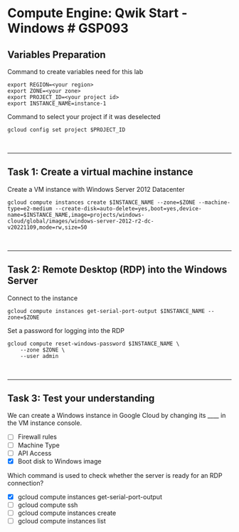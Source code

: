 # **Compute Engine: Qwik Start - Windows # GSP093**

## **Variables Preparation**
Command to create variables need for this lab

    export REGION=<your region>
    export ZONE=<your zone>
    export PROJECT_ID=<your project id>
    export INSTANCE_NAME=instance-1

Command to select your project if it was deselected

    gcloud config set project $PROJECT_ID

<br>

___
## **Task 1: Create a virtual machine instance**

Create a VM instance with Windows Server 2012 Datacenter

    gcloud compute instances create $INSTANCE_NAME --zone=$ZONE --machine-type=e2-medium --create-disk=auto-delete=yes,boot=yes,device-name=$INSTANCE_NAME,image=projects/windows-cloud/global/images/windows-server-2012-r2-dc-v20221109,mode=rw,size=50

<br>

___
## **Task 2: Remote Desktop (RDP) into the Windows Server**

Connect to the instance

    gcloud compute instances get-serial-port-output $INSTANCE_NAME --zone=$ZONE

Set a password for logging into the RDP

    gcloud compute reset-windows-password $INSTANCE_NAME \
        --zone $ZONE \
        --user admin

<br>

___
## **Task 3: Test your understanding**
We can create a Windows instance in Google Cloud by changing its ____ in the VM instance console.
- [ ] Firewall rules
- [ ] Machine Type
- [ ] API Access
- [x] Boot disk to Windows image

Which command is used to check whether the server is ready for an RDP connection?
- [x] gcloud compute instances get-serial-port-output
- [ ] gcloud compute ssh
- [ ] gcloud compute instances create
- [ ] gcloud compute instances list
